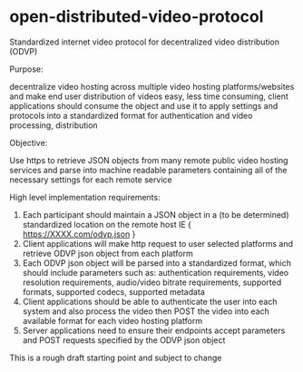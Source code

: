 # open-distributed-video-protocol
Standardized internet video protocol for decentralized video distribution (ODVP)

Purpose:

decentralize video hosting across multiple video hosting platforms/websites and make end user distribution of videos easy, less time consuming, client applications should consume the object and use it to apply settings and protocols into a standardized format for authentication and video processing, distribution

Objective:

Use https to retrieve JSON objects from many remote public video hosting services and parse into machine readable parameters containing all of the necessary settings for each remote service

High level implementation requirements:

  1. Each participant should maintain a JSON object in a (to be determined) standardized location on the remote host IE { https://XXXX.com/odvp.json }
  2. Client applications will make http request to user selected platforms and retrieve ODVP json object from each platform
  3. Each ODVP json object will be parsed into a standardized format, which should include parameters such as: authentication requirements, video resolution    requirements, audio/video bitrate requirements, supported formats, supported codecs, supported metadata
  4. Client applications should be able to authenticate the user into each system and also process the video then POST the video into each available format for each video hosting platform
  5. Server applications need to ensure their endpoints accept parameters and POST requests specified by the ODVP json object

This is a rough draft starting point and subject to change
